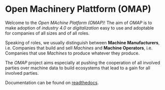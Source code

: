 # Open Machinery Plattform (OMAP)

Welcome to the *Open MAchine Platform (OMAP*)!
The aim of *OMAP* is to make adoption of *industry 4.0* or *digitalization* easy to use and adoptable for companies of all sizes and of all roles.

Speaking of roles, we usually distinguish between **Machine Manufacturers**, i.e. Companies that build and sell *Machines* and **Machine Operators**, i.e. Companies that use *Machines* to produce whatever they produce.

The *OMAP* project aims especially at pushing the cooperation of all involved parties over machine data to build ecosystems that lead to a gain for all involved parties.

Documentation can be found on [readthedocs](https://omap.readthedocs.io/en/latest/).
